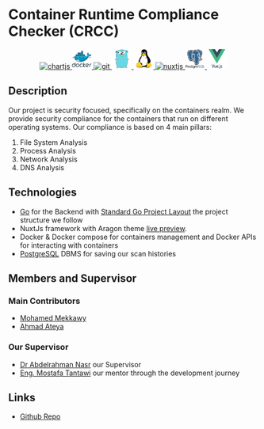 # Container Runtime Compliance Checker (CRCC)

<p align="center">
<a href="https://www.chartjs.org" target="_blank" rel="noreferrer"> <img src="https://www.chartjs.org/media/logo-title.svg" alt="chartjs" width="40" height="40"/> </a>
<a href="https://www.docker.com/" target="_blank" rel="noreferrer"> <img src="https://raw.githubusercontent.com/devicons/devicon/master/icons/docker/docker-original-wordmark.svg" alt="docker" width="40" height="40"/> </a>
<a href="https://git-scm.com/" target="_blank" rel="noreferrer"> <img src="https://www.vectorlogo.zone/logos/git-scm/git-scm-icon.svg" alt="git" width="40" height="40"/> </a>
<a href="https://golang.org" target="_blank" rel="noreferrer"> <img src="https://raw.githubusercontent.com/devicons/devicon/master/icons/go/go-original.svg" alt="go" width="40" height="40"/> </a>
<a href="https://www.linux.org/" target="_blank" rel="noreferrer"> <img src="https://raw.githubusercontent.com/devicons/devicon/master/icons/linux/linux-original.svg" alt="linux" width="40" height="40"/> </a>
<a href="https://nuxtjs.org/" target="_blank" rel="noreferrer"> <img src="https://www.vectorlogo.zone/logos/nuxtjs/nuxtjs-icon.svg" alt="nuxtjs" width="40" height="40"/> </a>
<a href="https://www.postgresql.org" target="_blank" rel="noreferrer"> <img src="https://raw.githubusercontent.com/devicons/devicon/master/icons/postgresql/postgresql-original-wordmark.svg" alt="postgresql" width="40" height="40"/> </a>
<a href="https://vuejs.org/" target="_blank" rel="noreferrer"> <img src="https://raw.githubusercontent.com/devicons/devicon/master/icons/vuejs/vuejs-original-wordmark.svg" alt="vuejs" width="40" height="40"/> </a>
</p>

## Description
Our project is security focused, specifically on the containers realm.
We provide security compliance for the containers that run on different operating systems. 
Our compliance is based on 4 main pillars:
1. File System Analysis
2. Process Analysis
3. Network Analysis
4. DNS Analysis

## Technologies
- [Go](https://go.dev/) for the Backend with [Standard Go Project Layout](https://github.com/golang-standards/project-layout) the project structure we follow
- NuxtJs framework with Aragon theme [live preview](https://nuxt-argon-dashboard-laravel.creative-tim.com/dashboard/).
- Docker & Docker compose for containers management and Docker APIs for interacting with containers
- [PostgreSQL](https://www.postgresql.org/) DBMS for saving our scan histories 

## Members and Supervisor
### Main Contributors
- [Mohamed Mekkawy](https://github.com/Mekkawy12)
- [Ahmad Ateya](https://github.com/ahmadateya)

### Our Supervisor
- [Dr Abdelrahman Nasr]() our Supervisor
- [Eng. Mostafa Tantawi](https://www.linkedin.com/in/maltantawy/) our mentor through the development journey

## Links
- [Github Repo](https://github.com/ahmadateya/crcc)
